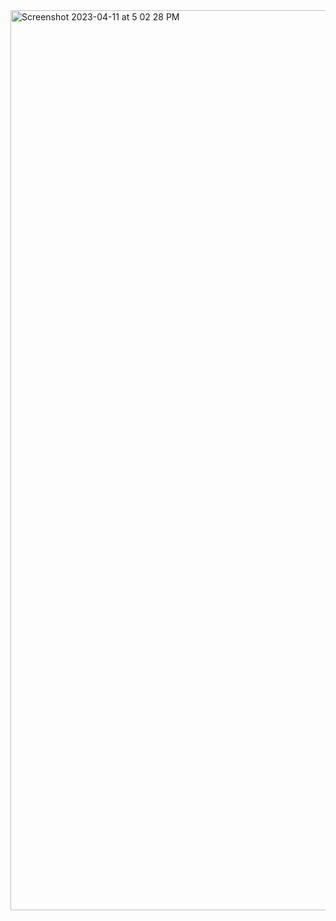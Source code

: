 <img width="1440" alt="Screenshot 2023-04-11 at 5 02 28 PM" src="https://user-images.githubusercontent.com/98509088/231151625-906bf19f-5cfa-452c-a16e-0c84b24a8f76.png">
